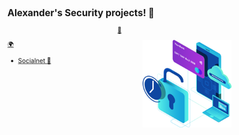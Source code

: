 ## Alexander's Security projects! 👋

<p align="center">
<a href="https://github.com/alexliqu09/alexliqu09/blob/main/ai.md">🤖</a>
<a href="https://github.com/alexliqu09/alexliqu09/blob/main/cibersecurity.md"🔑></a>
</p>

<img align="right" height="auto" width="200" src="https://github.com/alexliqu09/alexliqu09/blob/main/src/security.png"/>
<a href="https://github.com/alexliqu09/alexliqu09/blob/main/web.md">🌍</a>
</a>

- [Socialnet 🔑](https://github.com/alexliqu09/SocialNet)